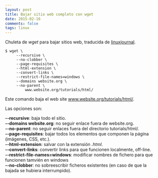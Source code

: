 ```yaml
---           
layout: post
title: Bajar sitio web completo con wget
date: 2015-02-16
comments: false
tags: linux
---
```


Chuleta de *wget* para bajar sitios web, traducida de [linuxjournal](http://www.linuxjournal.com/content/downloading-entire-web-site-wget).

```
$ wget \
     --recursive \
     --no-clobber \
     --page-requisites \
     --html-extension \
     --convert-links \
     --restrict-file-names=windows \
     --domains website.org \
     --no-parent \
         www.website.org/tutorials/html/
```


Este comando baja el web site www.website.org/tutorials/html/.

Las opciones son:

**--recursive**: baja todo el sitio.  
**--domains website.org**: no seguir enlace fuera de website.org.  
**--no-parent**: no seguir enlaces fuera del directorio tutorials/html/.  
**--page-requisites**: bajar todos los elementos que componen la página (imágenes, CSS, etc.).  
**--html-extension**: salvar con la extensión *.html*.  
**--convert-links**: convertir links para que funcionen localmente, off-line.  
**--restrict-file-names=windows**: modificar nombres de fichero para que funcionen tamvién en windows  
**--no-clobber**: no sobreescribir ficheros existentes (en caso de que la bajada se hubiera interrumpido).  
